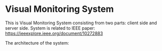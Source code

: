 # Visual Monitoring System

This is Visual Monitoring System consisting from two parts: client side and server side. 
System is related to IEEE paper: <https://ieeexplore.ieee.org/document/10272883>

The architecture of the system:

